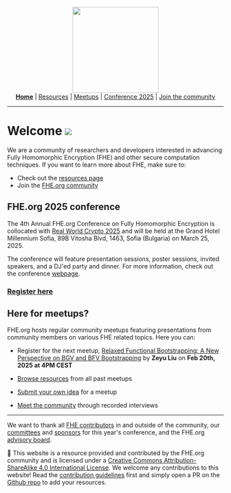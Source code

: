 <!-- Main header navigation -->
<p align="center">
  <img width="200" src="https://user-images.githubusercontent.com/5758427/180978488-db825482-5a58-4c7c-9589-c494a6f0be04.png"><br/>
  <a href="https://fhe-org.github.io"><b>Home</b></a> | <a href="https://fhe-org.github.io/resources">Resources</a> | <a href="https://fhe-org.github.io/meetups/">Meetups</a> | <a href="https://fhe-org.github.io/conferences/conference-2025/">Conference 2025</a> | <a href="https://fhe-org.github.io/community">Join the community</a>
</p>
<hr/>
<!-- /Main header navigation -->

# Welcome [<img src="https://img.shields.io/badge/Edit%20this%20page%20on-Github-lightgrey?style=flat-square">](https://github.com/FHE-org/fhe-org.github.io)
  
We are a community of researchers and developers interested in advancing Fully Homomorphic Encryption (FHE) and other secure computation techniques.
If you want to learn more about FHE, make sure to:

- Check out the [resources page](https://fhe-org.github.io/resources)
- Join the [FHE.org community](https://fhe-org.github.io/community)

## FHE.org 2025 conference

The 4th Annual FHE.org Conference on Fully Homomorphic Encryption is collocated with [Real World Crypto 2025](https://rwc.iacr.org/2025/) and will be held at the Grand Hotel Millennium Sofia, 89B Vitosha Blvd, 1463, Sofia (Bulgaria) on March 25, 2025.

The conference will feature presentation sessions, poster sessions, invited speakers, and a DJ'ed party and dinner.  For more information, check out the conference [webpage](https://fhe.org/2025).

### [Register here](https://lu.ma/fhe-org-conference-2025-tickets)

## Here for meetups?

FHE.org hosts regular community meetups featuring presentations from community members on various FHE related topics. Here you can:

- Register for the next meetup, [Relaxed Functional Bootstrapping: A New Perspective on BGV and BFV Bootstrapping](https://fhe.org/meetups/067) by **Zeyu Liu** on **Feb 20th, 2025 at 4PM CEST**

- [Browse resources](https://fhe.org/meetups) from all past meetups
- [Submit your own idea](https://fhe.org/submit) for a meetup
- [Meet the community](https://www.youtube.com/watch?v=2qb1KdPxlPU&list=PLnbmMskCVh1e3EGYBGrAg1q-cVE5fM6O4) through recorded interviews

<!--- Footer --->
<hr/>

We want to thank all <a href="https://fhe.org/CONTRIBUTORS">FHE contributors</a> in and outside of the community, our <a href="https://fhe.org/conferences/conference-2024/committees">committees</a> and <a href="https://fhe.org/sponsor">sponsors</a> for this year's conference, and the FHE.org <a href="https://fhe.org/advisory-board">advisory board</a>.

💙 This website is a resource provided and contributed by the FHE.org community and is licensed under a <a rel="license" href="http://creativecommons.org/licenses/by-sa/4.0/">Creative Commons Attribution-ShareAlike 4.0 International License</a>. We welcome any contributions to this website! Read the <a href="https://fhe-org.github.io/contrib">contribution guidelines</a> first and simply open a PR on the <a href="https://github.com/fhe-org/fhe-org">Github repo</a> to add your resources.

